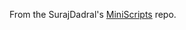 From the SurajDadral's [MiniScripts](https://raw.githubusercontent.com/SurajDadral/MiniScripts/master/ShellScripts/JavaOnTermux.sh) repo.
